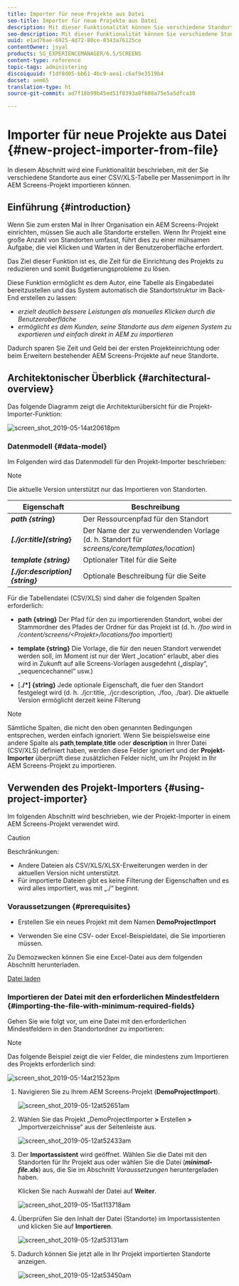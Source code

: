 ```yaml
---
title: Importer für neue Projekte aus Datei
seo-title: Importer für neue Projekte aus Datei
description: Mit dieser Funktionalität können Sie verschiedene Standorte aus einer CSV/XLS-Tabelle per Massenimport in Ihr AEM Screens-Projekt importieren.
seo-description: Mit dieser Funktionalität können Sie verschiedene Standorte aus einer CSV/XLS-Tabelle per Massenimport in Ihr AEM Screens-Projekt importieren.
uuid: e1ad76ae-6925-4d72-80ce-8343a76125ce
contentOwner: jsyal
products: SG_EXPERIENCEMANAGER/6.5/SCREENS
content-type: reference
topic-tags: administering
discoiquuid: f1df8d05-bb61-4bc9-aea1-c6af9e3519b4
docset: aem65
translation-type: ht
source-git-commit: ad7f18b99b45ed51f0393a0f608a75e5a5dfca30

---
```



# Importer für neue Projekte aus Datei {#new-project-importer-from-file}

In diesem Abschnitt wird eine Funktionalität beschrieben, mit der Sie verschiedene Standorte aus einer CSV/XLS-Tabelle per Massenimport in Ihr AEM Screens-Projekt importieren können.

## Einführung {#introduction}

Wenn Sie zum ersten Mal in Ihrer Organisation ein AEM Screens-Projekt einrichten, müssen Sie auch alle Standorte erstellen. Wenn Ihr Projekt eine große Anzahl von Standorten umfasst, führt dies zu einer mühsamen Aufgabe, die viel Klicken und Warten in der Benutzeroberfläche erfordert.

Das Ziel dieser Funktion ist es, die Zeit für die Einrichtung des Projekts zu reduzieren und somit Budgetierungsprobleme zu lösen.

Diese Funktion ermöglicht es dem Autor, eine Tabelle als Eingabedatei bereitzustellen und das System automatisch die Standortstruktur im Back-End erstellen zu lassen:

* *erzielt deutlich bessere Leistungen als manuelles Klicken durch die Benutzeroberfläche*
* *ermöglicht es dem Kunden, seine Standorte aus dem eigenen System zu exportieren und einfach direkt in AEM zu importieren*

Dadurch sparen Sie Zeit und Geld bei der ersten Projekteinrichtung oder beim Erweitern bestehender AEM Screens-Projekte auf neue Standorte.

## Architektonischer Überblick {#architectural-overview}

Das folgende Diagramm zeigt die Architekturübersicht für die Projekt-Importer-Funktion:

![screen_shot_2019-05-14at20618pm](assets/screen_shot_2019-05-14at20618pm.png)

### Datenmodell {#data-model}

Im Folgenden wird das Datenmodell für den Projekt-Importer beschrieben:

>[!NOTE]
>
>Die aktuelle Version unterstützt nur das Importieren von Standorten.

| **Eigenschaft** | **Beschreibung** |
|---|---|
| ***path {string*}** | Der Ressourcenpfad für den Standort |
| ***[./jcr:title]{string*}** | Der Name der zu verwendenden Vorlage (d. h. Standort für *screens/core/templates/location*) |
| ***template {string}*** | Optionaler Titel für die Seite |
| ***[./jcr:description]{string}*** | Optionale Beschreibung für die Seite |

Für die Tabellendatei (CSV/XLS) sind daher die folgenden Spalten erforderlich:

* **path {string}** Der Pfad für den zu importierenden Standort, wobei der Stammordner des Pfades der Ordner für das Projekt ist (d. h. */foo* wird in */content/screens/&lt;Projekt&gt;/locations/foo* importiert)

* **template {string}** Die Vorlage, die für den neuen Standort verwendet werden soll, im Moment ist nur der Wert „location“ erlaubt, aber dies wird in Zukunft auf alle Screens-Vorlagen ausgedehnt („display“, „sequencechannel“ usw.)
* [**./*] {string}** Jede optionale Eigenschaft, die fuer den Standort festgelegt wird (d. h. ./jcr:title, ./jcr:description, ./foo, ./bar). Die aktuelle Version ermöglicht derzeit keine Filterung

>[!NOTE]
>
>Sämtliche Spalten, die nicht den oben genannten Bedingungen entsprechen, werden einfach ignoriert. Wenn Sie beispielsweise eine andere Spalte als **path**,**template**,**title** oder **description** in Ihrer Datei (CSV/XLS) definiert haben, werden diese Felder ignoriert und der **Projekt-Importer** überprüft diese zusätzlichen Felder nicht, um Ihr Projekt in Ihr AEM Screens-Projekt zu importieren.

## Verwenden des Projekt-Importers {#using-project-importer}

Im folgenden Abschnitt wird beschrieben, wie der Projekt-Importer in einem AEM Screens-Projekt verwendet wird.

>[!CAUTION]
>
>Beschränkungen:
>
>* Andere Dateien als CSV/XLS/XLSX-Erweiterungen werden in der aktuellen Version nicht unterstützt.
>* Für importierte Dateien gibt es keine Filterung der Eigenschaften und es wird alles importiert, was mit „./“ beginnt.
>



### Voraussetzungen {#prerequisites}

* Erstellen Sie ein neues Projekt mit dem Namen **DemoProjectImport**

* Verwenden Sie eine CSV- oder Excel-Beispieldatei, die Sie importieren müssen.

Zu Demozwecken können Sie eine Excel-Datei aus dem folgenden Abschnitt herunterladen.

[Datei laden](assets/minimal-file.xls)

### Importieren der Datei mit den erforderlichen Mindestfeldern {#importing-the-file-with-minimum-required-fields}

Gehen Sie wie folgt vor, um eine Datei mit den erforderlichen Mindestfeldern in den Standortordner zu importieren:

>[!NOTE]
>
>Das folgende Beispiel zeigt die vier Felder, die mindestens zum Importieren des Projekts erforderlich sind:

![screen_shot_2019-05-14at21523pm](assets/screen_shot_2019-05-14at21523pm.png)

1. Navigieren Sie zu Ihrem AEM Screens-Projekt (**DemoProjectImport**).

   ![screen_shot_2019-05-12at52651am](assets/screen_shot_2019-05-12at52651am.png)

1. Wählen Sie das Projekt „DemoProjectImporter **&gt;** Erstellen **&gt;** „Importverzeichnisse“ aus der Seitenleiste aus.

   ![screen_shot_2019-05-12at52433am](assets/screen_shot_2019-05-12at52433am.png)

1. Der **Importassistent** wird geöffnet. Wählen Sie die Datei mit den Standorten für Ihr Projekt aus oder wählen Sie die Datei (***minimal-file.xls***) aus, die Sie im Abschnitt *Voraussetzungen* heruntergeladen haben.

   Klicken Sie nach Auswahl der Datei auf **Weiter**.

   ![screen_shot_2019-05-15at113718am](assets/screen_shot_2019-05-15at113718am.png)

1. Überprüfen Sie den Inhalt der Datei (Standorte) im Importassistenten und klicken Sie auf **Importieren**.

   ![screen_shot_2019-05-12at53131am](assets/screen_shot_2019-05-12at53131am.png)

1. Dadurch können Sie jetzt alle in Ihr Projekt importierten Standorte anzeigen.

   ![screen_shot_2019-05-12at53450am](assets/screen_shot_2019-05-12at53450am.png)

